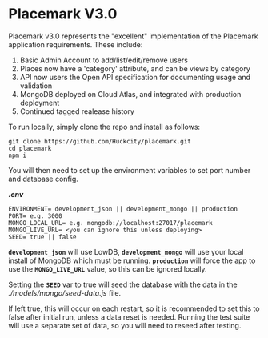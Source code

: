 # Placemark V3.0

Placemark v3.0 represents the "excellent" implementation of the Placemark application requirements. These include:

1. Basic Admin Account to add/list/edit/remove users
1. Places now have a 'category' attribute, and can be views by category
1. API now users the Open API specification for documenting usage and validation
1. MongoDB deployed on Cloud Atlas, and integrated with production deployment
1. Continued tagged realease history

To run locally, simply clone the repo and install as follows:

```
git clone https://github.com/Huckcity/placemark.git
cd placemark
npm i
```

You will then need to set up the environment variables to set port number and database config.

**_.env_**

```
ENVIRONMENT= development_json || development_mongo || production
PORT= e.g. 3000
MONGO_LOCAL_URL= e.g. mongodb://localhost:27017/placemark
MONGO_LIVE_URL= <you can ignore this unless deploying>
SEED= true || false
```

**`development_json`** will use LowDB, **`development_mongo`** will use your local install of MongoDB which must be running. **`production`** will force the app to use the **`MONGO_LIVE_URL`** value, so this can be ignored locally.

Setting the **`SEED`** var to true will seed the database with the data in the _./models/mongo/seed-data.js_ file.

If left true, this will occur on each restart, so it is recommended to set this to false after initial run, unless a data reset is needed. Running the test suite will use a separate set of data, so you will need to reseed after testing.

